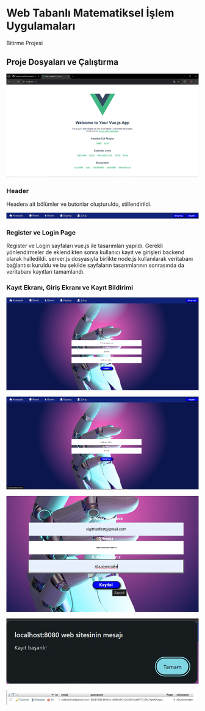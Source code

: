 # Web Tabanlı Matematiksel İşlem Uygulamaları

Bitirme Projesi

## Proje Dosyaları ve Çalıştırma

![alt text](image.png)

### Header

Headera ait bölümler ve butonlar oluşturuldu, stillendirildi.

![alt text](Screenshot_1.jpg)

### Register ve Login Page

Register ve Login sayfaları vue.js ile tasarımları yapıldı. Gerekli yönlendirmeler de eklendikten sonra kullanıcı kayıt ve girişleri backend olarak halledildi. server.js dosyasıyla birlikte node.js kullanılarak  veritabanı bağlantısı kuruldu ve bu şekilde sayfaların tasarımlarının sonrasında da veritabanı kayıtları tamamlandı.

### Kayıt Ekranı, Giriş Ekranı ve Kayıt Bildirimi

![alt text](Screenshot_2.jpg)

![alt text](Screenshot_3.jpg)

![alt text](Screenshot_4.jpg)

![alt text](Screenshot_5.jpg)

![alt text](Screenshot_6.jpg)
